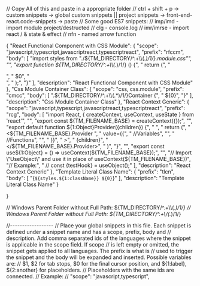// Copy All of this and paste in a appropriate folder
    // ctrl + shift + p -> custom snippets -> global custom snippets || project snippets -> front-end-react.code-snippets -> paste
// Some good ES7 snippets:
    // imp/imd - import module project/destructed
    // clg - console.log
    // imr/imrse - import react / & state & effect
    // nfn - named arrow function
    
{
	"React Functional Component with CSS Module": {
		"scope": "javascript,typescript,javascriptreact,typescriptreact",
		"prefix": "rfccm",
		"body": [
		  "import styles from \"./${TM_DIRECTORY/^.+\\\\(.*)$/$1/}.module.css\"",
		  "",
		  "export function ${TM_DIRECTORY/^.+\\\\(.*)$/$1/} () {",
		  "    return (",
		  "        <div className={styles.${TM_DIRECTORY/^.+\\\\(.*)$/$1/}Container}>",
		  "            $0",
		  "        </div>",
		  "    );",
		  "}"
		],
		"description": "React Functional Component with CSS Module"
	},
	"Css Module Container Class": {
		"scope": "css, css.module",
		"prefix": "cmcc",
		"body": [
		  ".${TM_DIRECTORY/^.+\\\\(.*)$/$1/}Container {",
		  "  ${0}",
		  "}"
		],
		"description": "Css Module Container Class"
	  },
	  "React Context Generic": {
		"scope": "javascript,typescript,javascriptreact,typescriptreact",
		"prefix": "rcg",
		"body": [
		  "import React, { createContext, useContext, useState } from 'react'",
		  "",
		  "export const ${TM_FILENAME_BASE} = createContext({});",
		  "",
		  "export default function ${1:Object}Provider({children}) {",
		  "    ",
		  "    return (",
		  "        <${TM_FILENAME_BASE}.Provider ",
		  "            value={{",
		  "                //Variables",
		  "",
		  "                //Functions",
		  "",
		  "            }}",
		  "        >",
		  "            {children}",
		  "        </${TM_FILENAME_BASE}.Provider>",
		  "    )",
		  "}",
		  "",
		  "export const use${1:Object} = () => useContext(${TM_FILENAME_BASE});",
		  "",
		  "// Import \"UseObject\" and use it in place of useContext(${TM_FILENAME_BASE})",
		  "// Example:",
		  "    // const {testHook} = useObject();"
		],
		"description": "React Context Generic"
	  },
	  "Template Literal Class Name": {
		"prefix": "tlcn",
		"body": [
		  "{`${styles.${1:className}} ${0}`}"
		],
		"description": "Template Literal Class Name"
	  }
	

}

// Windows Parent Folder without Full Path: ${TM_DIRECTORY/^.+\\\\(.*)$/$1/}
// Windows Parent Folder without Full Path: ${TM_DIRECTORY/^.+\\/(.*)$/$1/} 
	
//------------------
// Place your global snippets in this file. Each snippet is defined under a snippet name and has a scope, prefix, body and 
	// description. Add comma separated ids of the languages where the snippet is applicable in the scope field. If scope 
	// is left empty or omitted, the snippet gets applied to all languages. The prefix is what is 
	// used to trigger the snippet and the body will be expanded and inserted. Possible variables are: 
	// $1, $2 for tab stops, $0 for the final cursor position, and ${1:label}, ${2:another} for placeholders. 
	// Placeholders with the same ids are connected.
	// Example:
	// 	"scope": "javascript,typescript",